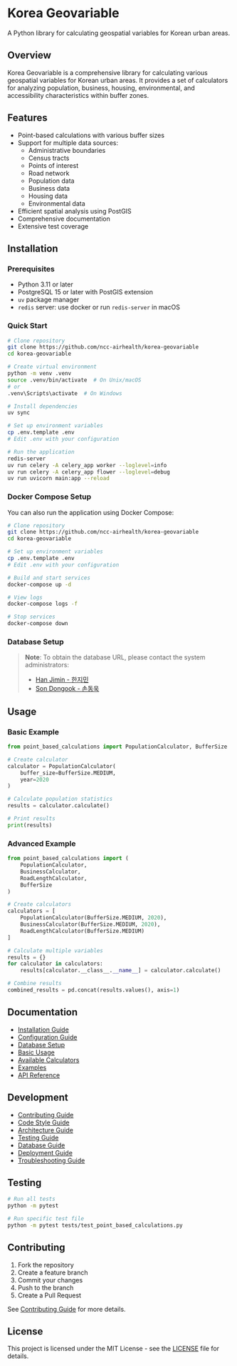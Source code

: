 # Korea Geovariable

A Python library for calculating geospatial variables for Korean urban areas.

## Overview

Korea Geovariable is a comprehensive library for calculating various geospatial variables for Korean urban areas. It provides a set of calculators for analyzing population, business, housing, environmental, and accessibility characteristics within buffer zones.

## Features

- Point-based calculations with various buffer sizes
- Support for multiple data sources:
  - Administrative boundaries
  - Census tracts
  - Points of interest
  - Road network
  - Population data
  - Business data
  - Housing data
  - Environmental data
- Efficient spatial analysis using PostGIS
- Comprehensive documentation
- Extensive test coverage

## Installation

### Prerequisites

- Python 3.11 or later
- PostgreSQL 15 or later with PostGIS extension
- `uv` package manager
- `redis` server: use docker or run `redis-server` in macOS

### Quick Start

```bash
# Clone repository
git clone https://github.com/ncc-airhealth/korea-geovariable
cd korea-geovariable

# Create virtual environment
python -m venv .venv
source .venv/bin/activate  # On Unix/macOS
# or
.venv\Scripts\activate  # On Windows

# Install dependencies
uv sync

# Set up environment variables
cp .env.template .env
# Edit .env with your configuration

# Run the application
redis-server
uv run celery -A celery_app worker --loglevel=info
uv run celery -A celery_app flower --loglevel=debug
uv run uvicorn main:app --reload
```

### Docker Compose Setup

You can also run the application using Docker Compose:

```bash
# Clone repository
git clone https://github.com/ncc-airhealth/korea-geovariable
cd korea-geovariable

# Set up environment variables
cp .env.template .env
# Edit .env with your configuration

# Build and start services
docker-compose up -d

# View logs
docker-compose logs -f

# Stop services
docker-compose down
```

### Database Setup

> **Note**: To obtain the database URL, please contact the system administrators:
>
> - [Han Jimin - 한지민](mailto:hangm0101@ncc.re.kr)
> - [Son Dongook - 손동욱](mailto:d@dou.so)

## Usage

### Basic Example

```python
from point_based_calculations import PopulationCalculator, BufferSize

# Create calculator
calculator = PopulationCalculator(
    buffer_size=BufferSize.MEDIUM,
    year=2020
)

# Calculate population statistics
results = calculator.calculate()

# Print results
print(results)
```

### Advanced Example

```python
from point_based_calculations import (
    PopulationCalculator,
    BusinessCalculator,
    RoadLengthCalculator,
    BufferSize
)

# Create calculators
calculators = [
    PopulationCalculator(BufferSize.MEDIUM, 2020),
    BusinessCalculator(BufferSize.MEDIUM, 2020),
    RoadLengthCalculator(BufferSize.MEDIUM)
]

# Calculate multiple variables
results = {}
for calculator in calculators:
    results[calculator.__class__.__name__] = calculator.calculate()

# Combine results
combined_results = pd.concat(results.values(), axis=1)
```

## Documentation

- [Installation Guide](docs/getting-started/installation.md)
- [Configuration Guide](docs/getting-started/configuration.md)
- [Database Setup](docs/getting-started/database.md)
- [Basic Usage](docs/usage/basic-usage.md)
- [Available Calculators](docs/usage/calculators.md)
- [Examples](docs/usage/examples.md)
- [API Reference](docs/api/point-based-calculations.md)

## Development

- [Contributing Guide](docs/development/contributing.md)
- [Code Style Guide](docs/development/code-style.md)
- [Architecture Guide](docs/development/architecture.md)
- [Testing Guide](docs/development/testing.md)
- [Database Guide](docs/development/database.md)
- [Deployment Guide](docs/development/deployment.md)
- [Troubleshooting Guide](docs/development/troubleshooting.md)

## Testing

```bash
# Run all tests
python -m pytest

# Run specific test file
python -m pytest tests/test_point_based_calculations.py
```

## Contributing

1. Fork the repository
2. Create a feature branch
3. Commit your changes
4. Push to the branch
5. Create a Pull Request

See [Contributing Guide](docs/development/contributing.md) for more details.

## License

This project is licensed under the MIT License - see the [LICENSE](LICENSE) file for details.
